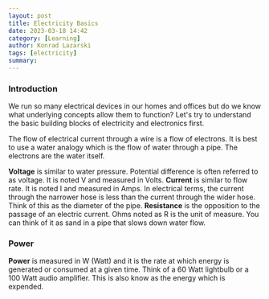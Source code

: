 ```yaml
---
layout: post
title: Electricity Basics
date: 2023-03-18 14:42
category: [Learning]
author: Konrad Lazarski
tags: [electricity]
summary: 
---
```

### Introduction
We run so many electrical devices in our homes and offices but do we know what underlying concepts allow them to function? Let's try to understand the basic building blocks of electricity and electronics first.

The flow of electrical current through a wire is a flow of electrons.
It is best to use a water analogy which is the flow of water through a pipe. The electrons are the water itself.

**Voltage** is similar to water pressure. Potential difference is often referred to as voltage. It is noted V and measured in Volts.
**Current** is similar to flow rate. It is noted I and measured in Amps. In electrical terms, the current through the narrower hose is less than the current through the wider hose. Think of this as the diameter of the pipe.
**Resistance** is the opposition to the passage of an electric current. Ohms noted as R is the unit of measure. You can think of it as sand in a pipe that slows down water flow.

### Power
**Power** is measured in W (Watt) and it is the rate at which energy is generated or consumed at a given time. Think of a 60 Watt lightbulb or a 100 Watt audio amplifier. This is also know as the energy which is expended. 

